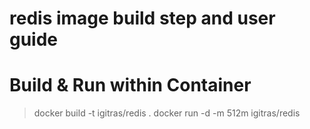 redis image build step and user guide
==========

Build & Run within Container
===
> docker build -t igitras/redis .
> docker run -d -m 512m igitras/redis
